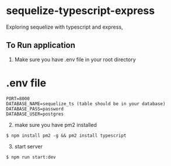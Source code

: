 # sequelize-typescript-express
Exploring sequelize with typescript and express, 

## To Run application
1. Make sure you have .env file in your root directory

# .env file 
```
PORT=8000
DATABASE_NAME=sequelize_ts (table should be in your database)
DATABASE_PASS=password
DATABASE_USER=postgres
```

2. make sure you have pm2 installed
```shell
$ npm install pm2 -g && pm2 install typescript
```
3. start server
```shell
$ npm run start:dev
```
